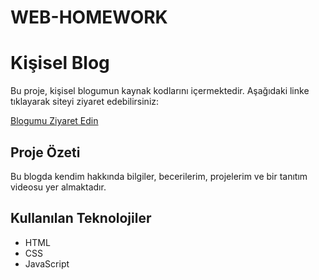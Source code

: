 # WEB-HOMEWORK
# Kişisel Blog

Bu proje, kişisel blogumun kaynak kodlarını içermektedir. Aşağıdaki linke tıklayarak siteyi ziyaret edebilirsiniz:

[Blogumu Ziyaret Edin](https://web-dev-arifkemals-projects.vercel.app)

## Proje Özeti

Bu blogda kendim hakkında bilgiler, becerilerim, projelerim ve bir tanıtım videosu yer almaktadır.

## Kullanılan Teknolojiler
- HTML
- CSS
- JavaScript
